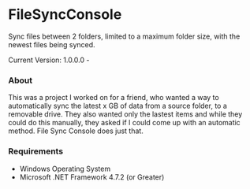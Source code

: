 # FileSyncConsole
Sync files between 2 folders, limited to a maximum folder size, with the newest files being synced.

Current Version: 1.0.0.0 - 

### About
This was a project I worked on for a friend, who wanted a way to automatically sync the latest x GB of data from a source folder, to a removable drive.  They also wanted only the lastest items and while they could do this manually, they asked if I could come up with an automatic method.  File Sync Console does just that.

### Requirements
- Windows Operating System
- Microsoft .NET Framework 4.7.2 (or Greater)
